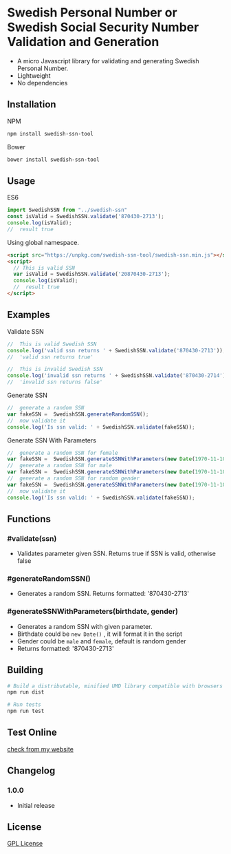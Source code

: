Swedish Personal Number or Swedish Social Security Number Validation and Generation
===================================

- A micro Javascript library for validating and generating Swedish Personal Number.
- Lightweight
- No dependencies

Installation
------------

NPM

```sh
npm install swedish-ssn-tool
```

Bower

```sh
bower install swedish-ssn-tool
```

Usage
-----

ES6

``` js
import SwedishSSN from "../swedish-ssn"
const isValid = SwedishSSN.validate('870430-2713');
console.log(isValid);
//  result true

```

Using global namespace.

``` html
<script src="https://unpkg.com/swedish-ssn-tool/swedish-ssn.min.js"></script>
<script>
  // This is valid SSN
  var isValid = SwedishSSN.validate('20870430-2713');
  console.log(isValid);
  //  result true
</script>

```

Examples
--------

Validate SSN

``` js
//  This is valid Swedish SSN
console.log('valid ssn returns ' + SwedishSSN.validate('870430-2713'));
//  'valid ssn returns true'

//  This is invalid Swedish SSN
console.log('invalid ssn returns ' + SwedishSSN.validate('870430-2714'));
//  'invalid ssn returns false'

```

Generate SSN

``` js
//  generate a random SSN
var fakeSSN =  SwedishSSN.generateRandomSSN();
//  now validate it
console.log('Is ssn valid: ' + SwedishSSN.validate(fakeSSN));
```

Generate SSN With Parameters

``` js
//  generate a random SSN for female
var fakeSSN =  SwedishSSN.generateSSNWithParameters(new Date(1970-11-10), 'female');
//  generate a random SSN for male
var fakeSSN =  SwedishSSN.generateSSNWithParameters(new Date(1970-11-10), 'male');
//  generate a random SSN for random gender
var fakeSSN =  SwedishSSN.generateSSNWithParameters(new Date(1970-11-10));
//  now validate it
console.log('Is ssn valid: ' + SwedishSSN.validate(fakeSSN));
```

Functions
---------

### #validate(ssn)

- Validates parameter given SSN. Returns true if SSN is valid, otherwise false

### #generateRandomSSN()

- Generates a random SSN. Returns formatted: '870430-2713'

### #generateSSNWithParameters(birthdate, gender)

- Generates a random SSN with given parameter.
- Birthdate could be `new Date()` , it will format it in the script
- Gender could be `male` and `female`, default is random gender
- Returns formatted: '870430-2713'

Building
--------

```sh
# Build a distributable, minified UMD library compatible with browsers and Node
npm run dist

# Run tests
npm run test

```
Test Online
---------
[check from my website](http://teaddict.net/swedish-ssn.html)

Changelog
---------

### 1.0.0
- Initial release


License
-------

[GPL License](LICENSE)
